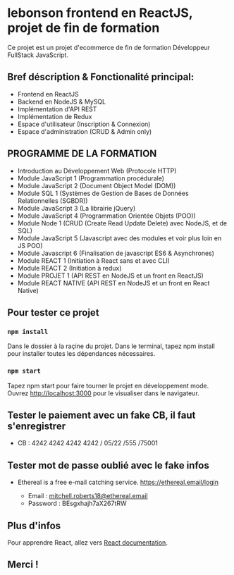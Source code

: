 # lebonson frontend en ReactJS, projet de fin de formation

Ce projet est un projet d'ecommerce de fin de formation Développeur FullStack JavaScript.


## Bref déscription & Fonctionalité principal:

* Frontend en ReactJS
* Backend en NodeJS & MySQL
* Implémentation d'API REST
* Implémentation de Redux
* Espace d'utilisateur (Inscription & Connexion)
* Espace d'administration (CRUD & Admin only)


## PROGRAMME DE LA FORMATION

* Introduction au Développement Web (Protocole HTTP)
* Module JavaScript 1 (Programmation procédurale)
* Module JavaScript 2 (Document Object Model (DOM))
* Module SQL 1 (Systèmes de Gestion de Bases de Données Relationnelles (SGBDR))
* Module JavaScript 3 (La librairie jQuery)
* Module JavaScript 4 (Programmation Orientée Objets (POO))
* Module Node 1 (CRUD (Create Read Update Delete) avec NodeJS, et de SQL)
* Module JavaScript 5 (Javascript avec des modules et voir plus loin en JS POO)
* Module Javascript 6 (Finalisation de javascript ES6 & Asynchrones)
* Module REACT 1 (Initiation à React sans et avec CLI)
* Module REACT 2 (Initiation à redux)
* Module PROJET 1 (API REST en NodeJS et un front en ReactJS)
* Module REACT NATIVE (API REST en NodeJS et un front en React Native)


## Pour tester ce projet

### `npm install`

Dans le dossier à la raçine du projet.
Dans le terminal, tapez npm install pour installer toutes les dépendances nécessaires.


### `npm start`

Tapez npm start pour faire tourner le projet en développement mode.
Ouvrez [http://localhost:3000](http://localhost:3000) pour le visualiser dans le navigateur.


## Tester le paiement avec un fake CB, il faut s'enregistrer

  - CB : 4242 4242 4242 4242 / 05/22 /555 /75001


## Tester mot de passe oublié avec le fake infos

* Ethereal is a free e-mail catching service.
  https://ethereal.email/login
  
  - Email : mitchell.roberts18@ethereal.email
  - Password : BEsgxhajh7aX267tRW


## Plus d'infos

Pour apprendre React, allez vers [React documentation](https://reactjs.org/).

## Merci !
